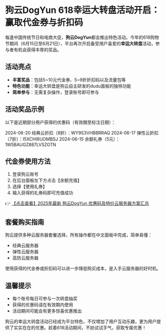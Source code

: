 # 狗云DogYun 618幸运大转盘活动开启：赢取代金券与折扣码

每逢中国传统节日和电商大促，**狗云DogYun**都会推出特色活动。今年的618购物节期间（6月15日至6月21日），平台再次开启备受用户喜爱的**幸运大转盘**活动，参与者有机会获得丰厚的奖品。

## 活动亮点

- **丰富奖品**：包括5~10元代金券、5~9折折扣码以及流量包等
- **特色功能**：幸运大转盘是狗云自主研发的dudu面板的独特功能
- **简单参与**：无需复杂操作，登录账号即可参与

## 活动奖品示例

以下是近期部分用户获得的优惠码（有效期至标注日期）：

2024-06-20 经典云折扣（8折）：WY9S3VHBBRRAQ
2024-06-17 弹性云折扣（7折）：I5XCHI6UOMBSJ
2024-06-15 余额礼券（5元）：1W5BAUGZ887LVSZGTN

## 代金券使用方法

1. 登录狗云账号
2. 在后台面板左下方点击【余额充值】
3. 选择【使用礼券】
4. 输入获得的礼券码即可充值成功

👉 [【点击查看】2025年最新 狗云DogYun 优惠码及特价云服务器方案汇总](https://bit.ly/DogYun)

## 套餐购买指南

狗云提供多种云服务器套餐选择，所有操作都在中文面板中完成，简单易懂：

- 经典云服务器
- 弹性云服务器
- 高防云服务器

使用获得的代金券或折扣码可以进一步降低购买成本，是入手云服务器的好时机。

## 温馨提示

- 每个账号每日可参与一次转盘抽奖
- 获得的优惠码请在有效期内使用
- 活动期间可能会有更多惊喜优惠推出

狗云的幸运大转盘活动已经成为平台特色，不仅增加了用户互动乐趣，更为用户提供了实实在在的优惠。趁着618活动期间，不妨试试手气，获取专属优惠！